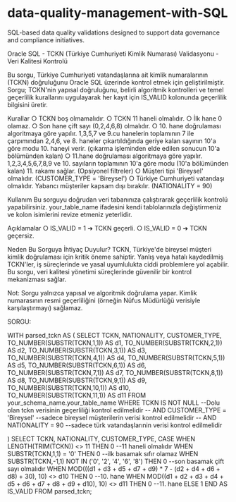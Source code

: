 # data-quality-management-with-SQL
SQL-based data quality validations designed to support data governance and compliance initiatives.

Oracle SQL - TCKN (Türkiye Cumhuriyeti Kimlik Numarası) Validasyonu - Veri Kalitesi Kontrolü

Bu sorgu, Türkiye Cumhuriyeti vatandaşlarına ait kimlik numaralarının (TCKN) doğruluğunu Oracle SQL üzerinde kontrol etmek için geliştirilmiştir.
Sorgu; TCKN'nin yapısal doğruluğunu, belirli algoritmik kontrolleri ve temel geçerlilik kurallarını uygulayarak her kayıt için IS_VALID kolonunda geçerlilik bilgisini üretir.

Kurallar
	○ TCKN boş olmamalıdır.
	○ TCKN 11 haneli olmalıdır.
	○ İlk hane 0 olamaz.
	○ Son hane çift sayı (0,2,4,6,8) olmalıdır.
	○ 10. hane doğrulaması algoritmaya göre yapılır. 1,3,5,7 ve 9.cu hanelerin toplamının 7 ile çarpımından 2,4,6, ve 8. haneler çıkartıldığında geriye kalan sayının 10'a göre modu 10. haneyi verir. (çıkarma işleminden elde edilen sonucun 10'a bölümünden kalan)
	○ 11.hane doğrulaması algoritmaya göre yapılır. 1,2,3,4,5,6,7,8,9 ve 10. sayıların toplamının 10'a göre modu (10'a bölümünden kalan) 11. rakamı sağlar.
(Opsiyonel filtreler)
	○ Müşteri tipi 'Bireysel' olmalıdır. (CUSTOMER_TYPE = 'Bireysel')
	○ Türkiye Cumhuriyeti vatandaşı olmalıdır. Yabancı müşteriler kapsam dışı bırakılır. (NATIONALITY = 90)

Kullanım
Bu sorguyu doğrudan veri tabanınıza çalıştırarak geçerlilik kontrolü yapabilirsiniz.
your_table_name ifadesini kendi tablolarınızla değiştirmeniz ve kolon isimlerini revize etmeniz yeterlidir.

Açıklamalar
	○ IS_VALID = 1 ➔ TCKN geçerli.
	○ IS_VALID = 0 ➔ TCKN geçersiz.

Neden Bu Sorguya İhtiyaç Duyulur?
TCKN, Türkiye'de bireysel müşteri kimlik doğrulaması için kritik öneme sahiptir.
Yanlış veya hatalı kaydedilmiş TCKN'ler, iş süreçlerinde ve yasal uyumlulukta ciddi problemlere yol açabilir.
Bu sorgu, veri kalitesi yönetimi süreçlerinde güvenilir bir kontrol mekanizması sağlar.

Not:
Sorgu yalnızca yapısal ve algoritmik doğrulama yapar. Kimlik numarasının resmi geçerliliğini (örneğin Nüfus Müdürlüğü verisiyle karşılaştırmayı) sağlamaz.

SORGU:

WITH parsed_tckn AS (
    SELECT
        TCKN,
        NATIONALITY,
        CUSTOMER_TYPE,
        TO_NUMBER(SUBSTR(TCKN,1,1)) AS d1,
        TO_NUMBER(SUBSTR(TCKN,2,1)) AS d2,
        TO_NUMBER(SUBSTR(TCKN,3,1)) AS d3,
        TO_NUMBER(SUBSTR(TCKN,4,1)) AS d4,
        TO_NUMBER(SUBSTR(TCKN,5,1)) AS d5,
        TO_NUMBER(SUBSTR(TCKN,6,1)) AS d6,
        TO_NUMBER(SUBSTR(TCKN,7,1)) AS d7,
        TO_NUMBER(SUBSTR(TCKN,8,1)) AS d8,
        TO_NUMBER(SUBSTR(TCKN,9,1)) AS d9,
        TO_NUMBER(SUBSTR(TCKN,10,1)) AS d10,
        TO_NUMBER(SUBSTR(TCKN,11,1)) AS d11
    FROM your_schema_name.your_table_name
    WHERE 
        TCKN IS NOT NULL --Dolu olan tckn verisinin geçerliliği kontrol edilmelidir
--     AND CUSTOMER_TYPE = 'Bireysel' --sadece bireysel müşterilerin verisi kontrol edilmelidir
--     AND NATIONALITY = 90 --sadece türk vatandaşlarınin verisi kontrol edilmelidir

)
SELECT
    TCKN,
    NATIONALITY,
    CUSTOMER_TYPE,
    CASE 
        WHEN LENGTH(TRIM(TCKN)) <> 11 THEN 0 --11 haneli olmalıdır
        WHEN SUBSTR(TCKN,1,1) = '0' THEN 0 --ilk basamak sıfır olamaz
        WHEN SUBSTR(TCKN,-1,1) NOT IN ('0', '2', '4', '6', '8') THEN 0 --son basamak çift sayı olmalıdır
        WHEN MOD(((d1 + d3 + d5 + d7 + d9) * 7 - (d2 + d4 + d6 + d8) + 30), 10) <> d10 THEN 0 --10. hane
        WHEN MOD((d1 + d2 + d3 + d4 + d5 + d6 + d7 + d8 + d9 + d10), 10) <> d11 THEN 0 --11. hane
        ELSE 1
    END AS IS_VALID
FROM parsed_tckn;
